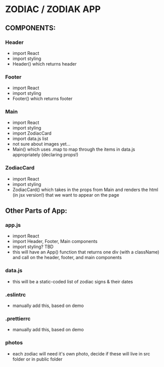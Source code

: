# ZODIAC / ZODIAK APP

## COMPONENTS:

### Header

- import React
- import styling
- Header() which returns header

### Footer

- import React
- import styling
- Footer() which returns footer

### Main

- import React
- import styling
- import ZodiacCard
- import data.js list
- not sure about images yet...
- Main() which uses .map to map through the items in data.js appropriately (declaring props!)

### ZodiacCard

- import React
- import styling
- ZodiacCard() which takes in the props from Main and renders the html (in jsx version!) that we want to appear on the page

## Other Parts of App:

### app.js

- import React
- import Header, Footer, Main components
- import styling? TBD
- this will have an App() function that returns one div (with a className) and call on the header, footer, and main components

### data.js

- this will be a static-coded list of zodiac signs & their dates

### .eslintrc

- manually add this, based on demo

### .prettierrc

- manually add this, based on demo

### photos

- each zodiac will need it's own photo, decide if these will live in src folder or in public folder
